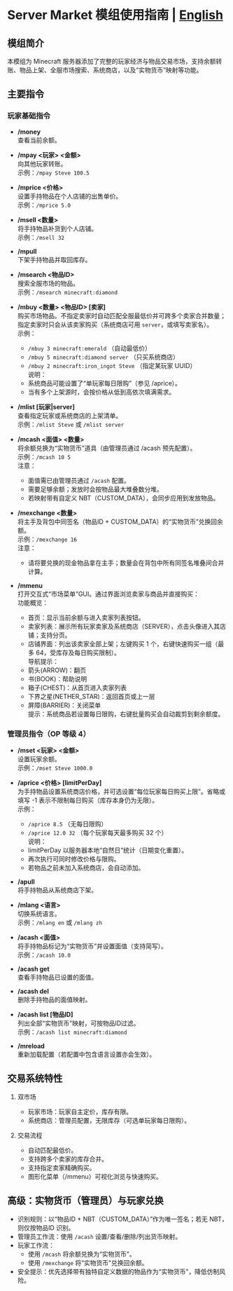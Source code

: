 # Server Market 模组使用指南 | [English](./README.md)

## 模组简介
本模组为 Minecraft 服务器添加了完整的玩家经济与物品交易市场，支持余额转账、物品上架、全服市场搜索、系统商店，以及“实物货币”映射等功能。

## 主要指令

### 玩家基础指令
- **/money**  
  查看当前余额。

- **/mpay <玩家> <金额>**  
  向其他玩家转账。  
  示例：`/mpay Steve 100.5`

- **/mprice <价格>**  
  设置手持物品在个人店铺的出售单价。  
  示例：`/mprice 5.0`

- **/msell <数量>**  
  将手持物品补货到个人店铺。  
  示例：`/msell 32`

- **/mpull**  
  下架手持物品并取回库存。

- **/msearch <物品ID>**  
  搜索全服市场的物品。  
  示例：`/msearch minecraft:diamond`

- **/mbuy <数量> <物品ID> [卖家]**  
  购买市场物品。不指定卖家时自动匹配全服最低价并可跨多个卖家合并数量；指定卖家时只会从该卖家购买（系统商店可用 `server`，或填写卖家名）。  
  示例：  
  - `/mbuy 3 minecraft:emerald` （自动最低价）  
  - `/mbuy 5 minecraft:diamond server` （只买系统商店）  
  - `/mbuy 2 minecraft:iron_ingot Steve` （指定某玩家 UUID）  
  说明：  
  - 系统商品可能设置了“单玩家每日限购”（参见 /aprice）。  
  - 当有多个上架源时，会按价格从低到高依次填满需求。

- **/mlist [玩家|server]**  
  查看指定玩家或系统商店的上架清单。  
  示例：`/mlist Steve` 或 `/mlist server`

- **/mcash <面值> <数量>**  
  将余额兑换为“实物货币”道具（由管理员通过 /acash 预先配置）。  
  示例：`/mcash 10 5`  
  注意：
  - 面值需已由管理员通过 `/acash` 配置。
  - 需要足够余额；发放时会按物品最大堆叠数分堆。
  - 若映射带有自定义 NBT（CUSTOM_DATA），会同步应用到发放物品。

- **/mexchange <数量>**  
  将主手及背包中同签名（物品ID + CUSTOM_DATA）的“实物货币”兑换回余额。  
  示例：`/mexchange 16`  
  注意：  
  - 请将要兑换的现金物品拿在主手；数量会在背包中所有同签名堆叠间合并计算。

- **/mmenu**  
  打开交互式“市场菜单”GUI。通过界面浏览卖家与商品并直接购买：  
  功能概览：  
  - 首页：显示当前余额与进入卖家列表按钮。  
  - 卖家列表：展示所有玩家卖家及系统商店（SERVER），点击头像进入其店铺；支持分页。  
  - 店铺界面：列出该卖家全部上架；左键购买 1 个，右键快速购买一组（最多 64，受库存及每日购买限制）。  
  导航提示：  
  - 箭头(ARROW)：翻页  
  - 书(BOOK)：帮助说明  
  - 箱子(CHEST)：从首页进入卖家列表  
  - 下界之星(NETHER_STAR)：返回首页或上一层  
  - 屏障(BARRIER)：关闭菜单  
  提示：系统商品若设置每日限购，右键批量购买会自动裁剪到剩余额度。

### 管理员指令（OP 等级 4）
- **/mset <玩家> <金额>**  
  设置玩家余额。  
  示例：`/mset Steve 1000.0`

- **/aprice <价格> [limitPerDay]**  
  为手持物品设置系统商店价格，并可选设置“每位玩家每日购买上限”。省略或填写 -1 表示不限制每日购买（库存本身仍为无限）。  
  示例：  
  - `/aprice 8.5` （无每日限购）  
  - `/aprice 12.0 32` （每个玩家每天最多购买 32 个）  
  说明：  
  - limitPerDay 以服务器本地“自然日”统计（日期变化重置）。  
  - 再次执行可同时修改价格与限购。  
  - 若物品之前未加入系统商店，会自动添加。

- **/apull**  
  将手持物品从系统商店下架。

- **/mlang <语言>**  
  切换系统语言。  
  示例：`/mlang en` 或 `/mlang zh`

- **/acash <面值>**  
  将手持物品标记为“实物货币”并设置面值（支持简写）。  
  示例：`/acash 10.0`

- **/acash get**  
  查看手持物品已设置的面值。

- **/acash del**  
  删除手持物品的面值映射。

- **/acash list [物品ID]**  
  列出全部“实物货币”映射，可按物品ID过滤。  
  示例：`/acash list minecraft:diamond`

- **/mreload**  
  重新加载配置（若配置中包含语言设置亦会生效）。

## 交易系统特性
1. 双市场  
   - 玩家市场：玩家自主定价，库存有限。  
   - 系统商店：管理员配置，无限库存（可选单玩家每日限购）。

2. 交易流程  
   - 自动匹配最低价。  
   - 支持跨多个卖家的库存合并。  
   - 支持指定卖家精确购买。  
   - 图形化菜单（/mmenu）可视化浏览与快速购买。

## 高级：实物货币（管理员）与玩家兑换
- 识别规则：以“物品ID + NBT（CUSTOM_DATA）”作为唯一签名；若无 NBT，则仅按物品ID 识别。
- 管理员工作流：使用 `/acash` 设置/查看/删除/列出货币映射。
- 玩家工作流：
  - 使用 `/mcash` 将余额兑换为“实物货币”。
  - 使用 `/mexchange` 将“实物货币”兑换回余额。
- 安全提示：优先选择带有独特自定义数据的物品作为“实物货币”，降低仿制风险。
